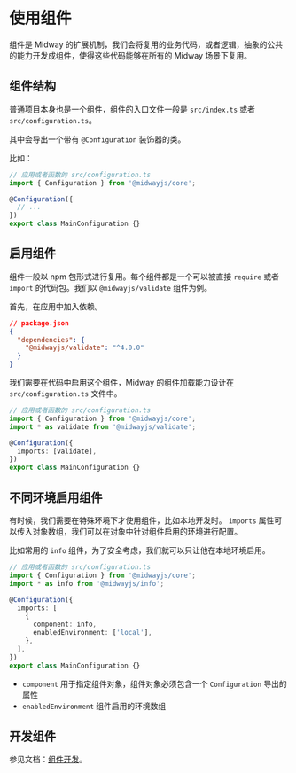 # 使用组件

组件是 Midway 的扩展机制，我们会将复用的业务代码，或者逻辑，抽象的公共的能力开发成组件，使得这些代码能够在所有的 Midway 场景下复用。

## 组件结构

普通项目本身也是一个组件，组件的入口文件一般是 `src/index.ts` 或者 `src/configuration.ts`。

其中会导出一个带有 `@Configuration` 装饰器的类。

比如：

```typescript
// 应用或者函数的 src/configuration.ts
import { Configuration } from '@midwayjs/core';

@Configuration({
  // ...
})
export class MainConfiguration {}
```


## 启用组件

组件一般以 npm 包形式进行复用。每个组件都是一个可以被直接 `require` 或者 `import` 的代码包。我们以 `@midwayjs/validate` 组件为例。

首先，在应用中加入依赖。

```json
// package.json
{
  "dependencies": {
    "@midwayjs/validate": "^4.0.0"
  }
}
```

我们需要在代码中启用这个组件，Midway 的组件加载能力设计在 `src/configuration.ts` 文件中。

```typescript
// 应用或者函数的 src/configuration.ts
import { Configuration } from '@midwayjs/core';
import * as validate from '@midwayjs/validate';

@Configuration({
  imports: [validate],
})
export class MainConfiguration {}
```

## 不同环境启用组件

有时候，我们需要在特殊环境下才使用组件，比如本地开发时。 `imports` 属性可以传入对象数组，我们可以在对象中针对组件启用的环境进行配置。

比如常用的 `info` 组件，为了安全考虑，我们就可以只让他在本地环境启用。


```typescript
// 应用或者函数的 src/configuration.ts
import { Configuration } from '@midwayjs/core';
import * as info from '@midwayjs/info';

@Configuration({
  imports: [
    {
      component: info,
      enabledEnvironment: ['local'],
    },
  ],
})
export class MainConfiguration {}
```

- `component` 用于指定组件对象，组件对象必须包含一个 `Configuration` 导出的属性
- `enabledEnvironment` 组件启用的环境数组


## 开发组件

参见文档：[组件开发](component_development)。
